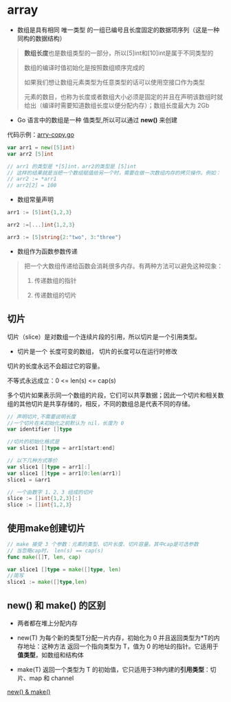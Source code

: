 # array

- 数组是具有相同 唯一类型 的一组已编号且长度固定的数据项序列（这是一种同构的数据结构）

> **数组长度**也是数组类型的一部分，所以[5]int和[10]int是属于不同类型的
>
> 数组的编译时值初始化是按照数组顺序完成的
>
> 如果我们想让数组元素类型为任意类型的话可以使用空接口作为类型
>
> 元素的数目，也称为长度或者数组大小必须是固定的并且在声明该数组时就给出（编译时需要知道数组长度以便分配内存）；数组长度最大为 2Gb

- Go 语言中的数组是一种 值类型,所以可以通过 **new()** 来创建

代码示例：[arry-copy.go](./array-copy/array-copy.go)

```go
var arr1 = new([5]int)
var arr2 [5]int

// arr1 的类型是 *[5]int，arr2的类型是 [5]int
// 这样的结果就是当把一个数组赋值给另一个时，需要在做一次数组内存的拷贝操作。例如：
// arr2 := *arr1
// arr2[2] = 100
```

- 数组常量声明

```go
arr1 := [5]int{1,2,3}

arr2 :=[...]int{1,2,3}

arr3 := [5]string{2:"two", 3:"three"}
```

- 数组作为函数参数传递

> 把一个大数组传递给函数会消耗很多内存。有两种方法可以避免这种现象：
>
> 1. 传递数组的指针
>
> 1. 传递数组的切片

## 切片

切片（slice）是对数组一个连续片段的引用，所以切片是一个引用类型。

- 切片是一个 长度可变的数组， 切片的长度可以在运行时修改

 切片的长度永远不会超过它的容量。

 不等式永远成立：0 <= len(s) <= cap(s)

多个切片如果表示同一个数组的片段，它们可以共享数据；因此一个切片和相关数组的其他切片是共享存储的，相反，不同的数组总是代表不同的存储。

``` go
// 声明切片,不需要说明长度
//一个切片在未初始化之前默认为 nil，长度为 0
var identifier []type

//切片的初始化格式是
var slice1 []type = arr1[start:end]

// 以下几种方式等价
var slice1 []type = arr1[:]
var slice1 []type = arr1[0:len(arr1)]
slice1 = &arr1
```

```go
// 一个由数字 1、2、3 组成的切片
slice := []int{1,2,3}[:]
slice := []int{1,2,3}
```

## 使用make创建切片

```go
// make 接受 3 个参数：元素的类型、切片长度、切片容量。其中cap是可选参数
// 当忽略cap时， len(s) == cap(s)
func make([]T, len, cap)
```

```go
var slice1 []type = make([]type, len)
//简写
slice1 := make([]type,len)
```

## new() 和 make() 的区别

- 两者都在堆上分配内存

- new(T) 为每个新的类型T分配一片内存，初始化为 0 并且返回类型为*T的内存地址：这种方法 返回一个指向类型为 T，值为 0 的地址的指针。它适用于**值类型**，如数组和结构体

- make(T) 返回一个类型为 T 的初始值，它只适用于3种内建的**引用类型**：切片、map 和 channel

[new() & make()](./images/new&make.png)
